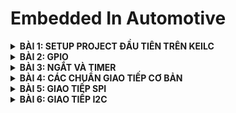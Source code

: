 # Embedded In Automotive

<details>
	<summary><strong>BÀI 1: SETUP PROJECT ĐẦU TIÊN TRÊN KEILC</strong></summary>

## BÀI 1: SETUP PROJECT ĐẦU TIÊN TRÊN KEILC
### 1. KeilC:
- Phần mềm được phát triển bởi công ti ARM.
- Tạo môi trường tạo ra để lập trình các ngôn ngữ C và Assembly. Có thể biên dịch các chương  
- Giúp biên dịch chương trình C/Assembly thành mã máy (.hex file) để máy tính có thể hiểu được và nạp vào các vi điều khiển.

### 2. Tạo project đầu tiên với KeilC
- Cần các thiết bị: STM32, ST-Link Driver
- Cài đặt thư viện chuẩn cho STM32, Tải Datasheet, Reference Manual.
- Các bước tạo project mới trên KeilC, thêm file và thư viện cần thiết. Các thao tác cơ bản trên KeilC (Build, Nạp, Debug Code,...).

### 3. Ví dụ Blink LED PC13
- Các bước thực hiện:
  + Cấp xung clock cho ngoại vi.
  + Cấu hình chân của ngoại vi.
  + Sử dụng ngoại vi.
- Tổng hợp địa chỉ các thanh ghi: ![image](https://github.com/user-attachments/assets/38423912-9bcc-4e0a-ab46-d0b449fa028f)
- B1: cấu hình thanh ghi RCC_APB2ENR để cấp clock cho ngoại vi:
  ![image](https://github.com/user-attachments/assets/ad4001c4-77c5-471e-9919-f072c1a13ad6)

  ```c
  #define RCC_APB2ENR	*((unsigned int *)0x40021018)
  RCC_APB2ENR |= (1 << 4); // Kich hoat xung clock cap cho GPIOC
  ```
- B2: Cấu hình chế độ chân PC13: Ta dặt chế độ là output push-pull có điện trở kéo lên
  ![image](https://github.com/user-attachments/assets/0517277f-a495-44c5-bcdd-ebea2092fc17)

  ```c
  #define GPIOC_CRH	*((unsigned int *)0x40011004)
  // MODE13[1:0] = 11: Output mode, max speed 50 MHz	
  GPIOC_CRH |= (1 << 20) | (1 << 21);

  // CNF13[1:0] = 00: General purpose output push-pull
  GPIOC_CRH &= ~((1 << 22) | (1 << 23));
  ```
- B3: Sử dụng ngoại vi: Ta lần lượt ghi điện áp ở chân PC13 là 1, 0 xen kẽ nhau sau khi delay 1 khoảng thời gian để blink led PC13. Ta sẽ thao tác ghi mức điện áp trên thanh ghi ODR.
  ```c
  #define GPIOC_ODR *((unsigned int*)0x4001100C)
  while(1){
	GPIOC_ODR |= 1 << 13; // LED tắt
	delay(10000000);
	GPIOC_ODR &= ~(1 << 13); // LED sáng
	delay(10000000);
  }
  ```
  Ta sử dụng vòng lặp để tạo hàm delay
  ```c
  void delay(unsigned int timedelay){ 
	for(unsigned int i = 0; i < timedelay; i++){}
  }
  ```
- Ngoài ra, ta còn có thể xây dựng 1 cấu trúc thanh ghi của các ngoại vi để làm việc với ác ngoại vi được thuận tiện hơn:
  ```c
  typedef struct
  {
    unsigned int CRL;
    unsigned int CRH;
    unsigned int IDR;
    unsigned int ODR;
    unsigned int BSRR;
    unsigned int BRR;
    unsigned int LCKR;
  } GPIO_TypeDef;

  typedef struct
  {
    unsigned int CR;
    unsigned int CFGR;
    unsigned int CIR;
    unsigned int APB2RSTR;
    unsigned int APB1RSTR;
    unsigned int AHBENR;
    unsigned int APB2ENR;
    unsigned int APB1ENR;
    unsigned int BDCR;
    unsigned int CSR;
  } RCC_TypeDef;
  ```
### 4. Tổng kết và mở rộng:
- Code trên thanh ghi giúp ltv hiểu rõ cách hoạt động chi tiết của từng ngoại vi, tăng hiệu xuất chương trình.
- Nhưng lập trình thanh ghi có thể trở nên khá phức tạp đối với các hệ thống lớn.
- Nên sử dụng thư viện chuẩn của STM32 với các API có sẵn và dễ tiếp cận.

</details>


<details>
	<summary><strong>BÀI 2: GPIO</strong></summary>
  
## BÀI 2: GPIO
### 1. Thư viện STM32F10x Standard Peripherals Firmware Library
Là 1 thư viện hoàn chỉnh được phát triển cho dòng STM32. Bao gồm đầy đủ driver cho tất cả các ngoại vi tiêu chuẩn.

Thư viện này bao gồm các hàm, cấu trúc dữ liệu và macro của các tính năng thiết bị ngoại vi STM32. 

### 2. Cấu hình và sử dụng ngoại vi (GPIO)
- Gồm 3 bước cơ bản: cấp clock cho ngoại vi --> cấu hình ngoại vi --> sử dụng ngoại vi
- Ta sử dụng thư viện SPL là 1 thư viện chuẩn của STM32 cung cấp các hàm và các định nghĩa giúp việc cấu hình và sử dụng ngoại vi dễ dàng và rõ ràng.
#### 2.1 Cấp clock cho ngoại vi:
Ta dựa vào sơ đồ khối dưới đây để xác định đường bus phù hợp để cấp clock cho ngoại vi tương ứng: ![image](https://github.com/user-attachments/assets/a95e5397-0f2f-4043-b6ab-59422440586c)
Module RCC (Reset and Clock Control) cung cấp các hàm để cấu hình xung clock.
```c
RCC_APB1PeriphClockCmd(uint32_t RCC_APB1Periph, FunctionalState NewState)

RCC_APB2PeriphClockCmd(uint32_t RCC_APB2Periph, FunctionalState NewState)
	
RCC_AHBPeriphClockCmd(uint32_t RCC_AHBPeriph, FunctionalState NewState)
```
- Các hàm này nhận 2 tham số: 
  + `RCC_APB1Periph`, `RCC_APB2Periph`, `RCC_AHBPeriph` là các ngoại vi muốn cấp clock. (Ví dụ
: RCC_APB2Periph_GPIOA, RCC_APB1Periph_CAN1,..)
  + `NewState` là giá trị quy định cấp (ENABLE) hay ngưng (DISABLE) xung clock cho ngoại vi đó.
#### 2.2 Cấu hình GPIO:
- Ta cấu hình các tham số cho GPIO được tổ chức trong struct GPIO_InitTypeDef:
  + `GPIO_Pin`: chọn chân muốn cấu hình,
  + `GPIO_Mode`: chọn chế độ của chân,
  + `GPIO_Speed`: chọn tốc độ chân.
- Có 8 chế độ của chân:

|Chế độ GPIO|Tên gọi|Mô tả|
|:----------|:------|:----|
|`GPIO_Mode_AIN`|**Analog Input**|Chân GPIO được cấu hình làm đầu vào analog. Thường được sử dụng cho các chức năng như ADC (Analog to Digital Converter).|
|`GPIO_Mode_IN_FLOATING`|**Floating Input**|Chân GPIO được cấu hình làm đầu vào và ở trạng thái nổi (không pull-up hay pull-down), nghĩa là chân không được kết nối cố định với mức cao (VDD) hoặc mức thấp (GND) thông qua điện trở.|
|`GPIO_Mode_IPD`|**Input Pull-Down**|Chân GPIO được cấu hình làm đầu vào với một điện trở pull-down nội bộ kích hoạt. Khi không có tín hiệu nào được áp dụng lên chân này, nó sẽ được kéo về mức thấp (GND).|
|`GPIO_Mode_IPU`|**Input Pull-Up**|Chân GPIO được cấu hình làm đầu vào với một điện trở pull-up nội bộ kích hoạt. Khi không có tín hiệu nào được áp dụng lên chân này, nó sẽ được kéo về mức cao (VDD).|
|`GPIO_Mode_Out_OD`|**Output Open-Drain**|Chân GPIO được cấu hình làm đầu ra với chế độ open-drain. Trong chế độ này, chân có thể được kéo xuống mức thấp, nhưng để đạt được mức cao, cần một điện trở pull-up ngoài hoặc từ một nguồn khác.|
|`GPIO_Mode_Out_PP`|**Output Push-Pull**|Chân GPIO được cấu hình làm đầu ra với chế độ push-pull. Trong chế độ này, chân có thể đạt được cả mức cao và mức thấp mà không cần bất kỳ phần cứng bổ sung nào.|
|`GPIO_Mode_AF_OD`|**Alternate Function Open-Drain**|Chân GPIO được cấu hình để hoạt động trong một chức năng thay thế (như USART, I2C,...) và sử dụng chế độ open-drain.|
|`GPIO_Mode_AF_PP`|**Alternate Function Push-Pull**|Chân GPIO được cấu hình để hoạt động trong một chức năng thay thế và sử dụng chế độ push-pull.|
  
- Có 3 mức tốc độ cho chân: GPIO_Speed_10MHz, GPIO_Speed_2MHz, GPIO_Speed_50MHz (Tốc độ nhanh nhất).
- Dùng hàm **GPIO_Init (GPIO_TypeDef, GPIO_InitStruct)** để khởi tạo GPIO:
  + `GPIO_TypeDef`: GPIO cần cấu hình
  + `GPIO_InitStruct`: Con trỏ trỏ tới biến TypeDef (Struct) vừa được khởi tạo

#### 2.3 Sử dụng ngoại vi:
Ta có 1 số hàm thông dụng để sử dụng ngoại vi

```c
uint8_t GPIO_ReadInputDataBit(GPIO_TypeDef* GPIOx, uint16_t GPIO_Pin);
\\Đọc giá trị 1 chân trong GPIO được cấu hình là INPUT
uint16_t GPIO_ReadInputData(GPIO_TypeDef* GPIOx);
\\Đọc giá trị nguyên GPIO được cấu hình là INPUT
uint8_t GPIO_ReadOutputDataBit(GPIO_TypeDef* GPIOx, uint16_t GPIO_Pin);
\\Đọc giá trị 1 chân trong GPIO được cấu hình là OUTPUT
uint16_t GPIO_ReadOutputData(GPIO_TypeDef* GPIOx);
\\Đọc giá trị nguyên GPIO được cấu hình là OUTPUT
void GPIO_SetBits(GPIO_TypeDef* GPIOx, uint16_t GPIO_Pin);
\\Cho giá trị điện áp của 1 chân trong GPIO = 1
void GPIO_ResetBits(GPIO_TypeDef* GPIOx, uint16_t GPIO_Pin);
\\Cho giá trị điện áp của 1 chân trong GPIO = 0
void GPIO_WriteBit(GPIO_TypeDef* GPIOx, uint16_t GPIO_Pin, BitAction BitVal);
\\Ghi giá trị "BitVal" vào 1 chân trong GPIO
void GPIO_Write(GPIO_TypeDef* GPIOx, uint16_t PortVal);
\\Ghi giá trị "PortVal" vào nguyên GPIO

```

**Ví dụ 1**: Blink LED PC13
```c
while(1){
	GPIO_SetBits(GPIOC, GPIO_Pin_13); // Ghi 1 ra PC13
	delay(10000000);
	GPIO_ResetBits(GPIOC, GPIO_Pin_13);// Ghi 0 ra PC13
	delay(10000000);
}
```
**Ví dụ 2**: Đọc trạng thái nút nhấn:
```c
// Cấu hình
void GPIO_Init(){
	GPIO_InitTypeDef GPIO_InitStruct;
	GPIO_InitStruct.GPIO_Pin = GPIO_Pin_0;
	GPIO_InitStruct.GPIO_Mode = GPIO_Mode_IPU;
	GPIO_InitStruct.GPIO_Speed = GPIO_Speed_50MHz;
		
	GPIO_Init(GPIOA, &GPIO_InitStruct);
}

// Điều khiển
void Control(){
	if(GPIO_ReadInputDataBit(GPIOA, GPIO_Pin_0) == 0){
		while(GPIO_ReadInputDataBit(GPIOA, GPIO_Pin_0) == 0);
		if(GPIO_ReadOutputDataBit(GPIOC, GPIO_Pin_13)){
			GPIO_ResetBits(GPIOC, GPIO_Pin_13);
		} else {
			GPIO_SetBits(GPIOC, GPIO_Pin_13);
		}
	}

}

```

 </details>


<details>
	<summary><strong>BÀI 3: NGẮT VÀ TIMER</strong></summary>
  
## BÀI 3: NGẮT VÀ TIMER
### 1. Ngắt
- Ngắt là 1 sự kiện khẩn cấp xảy ra trong hay ngoài vi điều khiển. Nó yêu cầu MCU phải dừng chương trình chính và thực thi chương trình ngắt (trình phục vụ ngắt).
- Trình phục vụ ngắt (Interrupt Service Routine - ISR) là một đoạn chương trình được thực hiện khi ngắt xảy ra. Địa chỉ trong bộ nhớ của ISR là "Vector ngắt".
- Có 4 loại ngắt thông dụng:
  + Ngắt ngoài: Xảy ra khi có sự thay đổi điện áp ở các chân GPIO cấu hình làm ngõ vào ngắt. Gồm 4 dạng: HIGH, LOW, RISING, FALLING tương ứng với các mức và sự thay đổi lên xuống của điện áp.
  + Ngắt timer: Xảy ra khi thanh ghi trong bộ đếm Timer bị tràn, khi đó giá trị thanh ghi sẽ bị reset để tạo ngắt tiếp theo.
  + Ngắt truyền thông: Xảy ra khi có sự kiện truyền thông (truyền và nhận dữ liệu) từ 2 hay nhiều thiết bị. Thường sử dụng cho các giao thức như SPI,UART, I2C để truyền nhận dữ liệu chính xác.
- Thanh ghi PC: là thanh ghi trỏ tới địa chỉ lệnh tiếp theo được thực thi.
- Độ ưu tiên ngắt: các ngắt có độ ưu tiên khác nhau. Trên STM32, số thứ tự ngắt càng thấp thì ngắt càng được ưu tiên Độ ưu tiên ngắt có thể lập trình được.

### 2. Timer
- Là 1 mạch logic được thiết kế trong STM32 dùng để đếm chu kì xung clock.
- STM32F103 có 7 timer.
- Cấu hình cho Timer: Ta cấu hình các thành phần trong struct TIM_TimeBaseInitTypeDef
  + TIM_Prescaler: Cấu hình bộ chia tầng số, quy định sau bao nhiêu xung clk thì đếm lên 1 lần.
  + TIM_CounterMode: Chỉ định chế độ đếm là đếm lên hay đếm xuống (TIM_CounterMode_Up: đếm lên, TIM_CounterMode_Down: đếm xuống).
  + TIM_Period: Chỉ định 1 chu kì của bộ đếm (đếm đến bao nhiêu xung thì reset).
  + TIM_ClockDivision: Cấu hình bộ chia xung (thường dùng TIM_CKD_DIV1: chia cho 1), (fTimer = fSystem/TIM_ClockDivision; trong đó fSystem: tần số hệ thống - 72MHz, fTimer: Tần số của Timer).
   
Ví dụ:

```c
// Đầu tiên, ta cần cấp clk cho Timer hoạt động
// Ta dùng TIM2
void RCC_Config(){
	RCC_APB1PeriphClockCmd(RCC_APB1Periph_TIM2, ENABLE);
}

// Cấu hình cho TIMER
void TIM_Config(){
	TIM_TimeBaseInitTypeDef TIM_InitStruct;
	TIM_InitStruct.TIM_ClockDivision = TIM_CKD_DIV1;     // fTimer = 72MHz
	TIM_InitStruct.TIM_Prescaler = 7200 - 1;	      // 7200 xung clk thì đếm lên 1 lần --> sau 7200/fTimer = 7200/72000000 = 0.1 (ms)
	TIM_InitStruct.TIM_Period = 0xFFFF;                  // Chu kì reset: 0xFFFF - 65535
	TIM_InitStruct.TIM_CounterMode = TIM_CounterMode_Up; // Chế độ đếm lên
	
	TIM_TimeBaseInit(TIM2, &TIM_InitStruct);             // Hàm lưu cấu hình của Timer
	TIM_Cmd(TIM2, ENABLE);                               // Bật timer 2
}
```

Ngoài ra còn 2 hàm:
```c
void TIM_SetCounter(TIM_TypeDef* TIMx, uint16_t Counter);
// Đặt giá trị ban đầu cho timer

uint16_t TIM_GetCounter(TIM_TypeDef* TIMx);
// Lấy giá trị đếm hiện tại của timer
```

Ví dụ: Ta thiết kế hàm delay_ms, tham số truyền vào là thời gian delay (đơn vị ms)

```c
void delay_ms(uint32_t time){
	TIM_SetCounter(TIM2, 0);
	while(TIM_GetCounter(TIM2) < time * 10){}
}

``` 

 </details>


 <details>
	<summary><strong>BÀI 4: CÁC CHUẨN GIAO TIẾP CƠ BẢN</strong></summary>

## Bài 4: Các chuẩn giao tiếp cơ bản
### 1. Sơ lược về vấn đề truyển nhận dữ liệu:
- Truyền nhận dữ liệu trong vi điều khiển (MCU) là quá trình trao đổi tín hiệu điện áp giữa các chân (pin) của MCU.
- Do đó khi MCU A muốn truyền dữ liệu cho 1 MCU B, dữ liệu sẽ được đổi thành các tín hiệu điện áp tương ứng trên các chân mà 2 MCU giao tiếp.
![image](https://github.com/user-attachments/assets/d3fd3596-88b3-4c8b-b55a-f2934eb0b8ba)

### 2. SPI
- SPI (Serial Peripheral Interface) hay còn gọi là giao diện ngoại vi nối tiếp, được phát triển bởi hãng Motorola.
- Hoạt động ở chế độ song công toàn phần, có thể truyền và nhận ở cùng 1 thời điểm.
- Là giao tiếp đồng bộ nối tiếp, quá trình truyền nhận đều được đồng bộ với xung clock sinh bởi Master.
- Một Master có thể giao tiếp được nhiều Slave.
- Sử dụng 4 dây để giao tiếp:
  + **SCK** (Serial clock): xung clock tạo bởi Master cung cấp cho slave.
  + **MISO** (Master in - Slave out): Tín hiệu tạo bởi thiết bị Slave và nhận bởi thiết bị Master.
  + **MOSI** (Master out - Slave in): Tín hiệu tạo bởi thiết bị Master và nhận bởi thiết bị Slave.
  + **SS** (Slave Select) / **CS** (Chip Select): Chọn thiết bị slave cụ thể để giao tiếp. Để chọn slave giao tiếp với Master cần chủ động kéo đường SS tương ứng xuống mức thấp (0/low)
![image](https://github.com/user-attachments/assets/7a0c5de3-4c3d-44be-8560-d2882bdbeaf7)

- Quá trình truyền dữ liệu:
  + Master kéo chân CS của slave muốn truyền xuongs 0 để báo hiệu bắt đầu truyền nhận.
  + Master sẽ cung cấp xung clock. Với mối xung clock, 1 bit sẽ được truyền bởi Master và 1 bit sẽ được truyền bởi slave.
  + Các thanh ghi cập nhật lại giá trị và dịch trái 1 bit.
  + Lặp lại quá trình trên cho đến khi truyền đủ 8 bit trong thanh ghi.
![image](https://github.com/user-attachments/assets/f12b6222-9b6d-49fa-bb04-81ebbf8b719d)

- Có tất cả 4 chế độ hoạt động phụ thuộc vào 2 tham số CPOL (Clock Polarity) và CPHA (Clock Phase).
  + CPOL: bằng 0 --> Xung clock ban đầu ở mức 0, bằng 1 --> Xung clock ban đầu ở mức 1.
  + CPHA: bằng 0 --> Đọc dữ liệu ở cạnh thứ nhất, truyền dữ liệu ở cạnh thứ 2; bằng 1 --> Đọc dữ liệu ở cạnh thứ hai, truyền dữ liệu ở cạnh thứ nhất.

| SPI Mode | CPOL | CPHA | Hoạt động|
| :---: | :---: | :---: | :---: |
| 1 | 0 | 0 | xung nhịp ở mức thấp và dữ liệu được lấy mẫu khi cạnh lên (mặc định) |
| 2 | 0 | 1 | xung nhịp ở mức thấp và dữ liệu được lấy mẫu khi cạnh xuống |
| 3 | 1 | 0 | xung nhịp ở mức cao và dữ liệu được lấy mẫu khi cạnh lên |
| 4 | 1 | 1 | xung nhịp ở mức cao và dữ liệu được lấy mẫu khi cạnh xuống |

![image](https://github.com/user-attachments/assets/e677dc34-4e27-41f9-ad10-27c2ec02f73c)

- Ưu điểm và nhược điểm:
  + **Ưu điểm**: cho phép truyền dữ liệu với tốc độ rất nhanh, thường đạt được tốc độ Mbps hoặc thậm chí hàng chục Mbps; quá trình truyền ít bị lỗi do đồng bộ xung clock giữa Master và Slave; Có thể giao tiếp với nhiều Slave cùng lúc và giao tiếp song công (truyền nhận đồng thời).
  + **Nhược điểm**: Cần nhiều kết nối dây (4 dây), tốn tài nguyên phần cứng khi muốn giao tiếp với nhiều slave; Khoảng cách truyền ngắn.

### 3. UART
- UART (Universal Asynchronous Receiver-Transmitter) là một giao thức truyền thông phần cứng dùng giao tiếp nối tiếp không đồng bộ và có thể cấu hình được tốc độ.
- Là chuẩn giao tiếp nối tiếp, chỉ có 2 thiết bị giao tiếp với nhau.
- Sử dụng 2 dây giao tiếp là **Tx** (Truyền) và **Rx** (Nhận).
![image](https://github.com/user-attachments/assets/573b9eb6-2253-48f5-b9d5-9303a77aa063)

- Tốc độ truyền: được đặt ở 1 số chuẩn, gọi là Baudrate = Số bit truyền / 1s, đồng bộ giữa Slave và Master (Ví dụ: 9600, 19200,38400,... Các tốc độ khác nhau tùy thuộc vào ứng dụng hệ thống sử dụng).
- Có 3 chế độ truyền:
  + Simplex: Chỉ tiến hành giao tiếp một chiều.
  + Half duplex: Dữ liệu sẽ đi theo một hướng tại 1 thời điểm.
  + Full duplex: Thực hiện giao tiếp đồng thời đến và đi từ mỗi master và slave.
- Quá trình truyền nhận dữ liệu: Dữ liệu được truyền sẽ đóng thành các gói (packet), bao gồm
  + Start: 1 bit bắt đâu.
  + Bit dữ liệu: 5 - 9 bit.
  + Parity Bit (Bit chẵn lẽ): để kiểm tra lỗi bit khi truyền, gồm 2 quy luật
    * Quy luật chẵn: Thêm một bit '0' hoặc '1' để số bit '1' là số chẵn.
    * Quy luật lẻ: Thêm một bit '0' hoặc '1' để số bit '1' là số lẻ.

![image](https://github.com/user-attachments/assets/a682257e-88f0-4604-889a-8524a3210be5)

- **Ưu điểm và nhược điểm**:
  + **Ưu điểm**:
    * Đơn giản phổ biến.
    * Tốc độ có thể điều chỉnh linh hoạt.
    * Tiết kiệm phần cứng (chỉ dùng 2 dây để giao tiếp).
  + **Nhược điểm**:
    * Tốc độ truyền thấp hơn so với SPI.
    * Chỉ hỗ trợ giao tiếp đơn Master, đơn Slave.
    * Chỉ kiểm tra được số lẻ bit lỗi.

### 4. I2C
- Là chuẩn giao tiếp đồng bộ, nối tiếp (dữ liệu truyền từng bit theo 1 đường SDA duy nhất).
- Hoạt động ở chế độ bán song công (half duplex) vì tại 1 thời điểm chỉ có thể nhận hoặc truyền dữ liệu.
- Một Master có thể giao tiếp với nhiều Slave hoặc nhiều Master giao tiếp với 1 Slave.
- Sử dụng 2 dây để giao tiếp:
  + **SCL** (Serial Clock): Tín hiệu xung nhịp đồng bộ giữa Master và Slave được Master tạo ra.
  + **SDA** (Serial Data): Đường truyền và nhận dữ liệu giữa Master và Slave.

- Các bước truyền/nhận dữ liệu: dữ liệu trong I2C được truyền trong các tin nhắn được chia thành các khung dữ liệu như hình dưới đây:
![image](https://github.com/user-attachments/assets/aa2aa8e9-901d-48b8-8ac9-90ca890b5152)

  + **B1**: Master gửi điều kiện khởi động (Start) là chân SDA xuống mức 0 trước chân SCL.
  + **B2**: Master gửi 7 hoặc 10 bit địa chỉ để tìm Slave mà nó muốn giao tiếp.
  + **B3**: Bit R/W được gửi đi nếu bằng '0' khi Master muốn gửi dữ liệu đến Slave, '1' nếu muốn đọc dữ liệu từ Slave.
  + **B4**: Nếu địa chỉ được gửi đi trùng với địa chỉ của 1 Slave nào đó thì Slave đó sẽ gửi ACK (bit '0'), nếu không có Slave nào nhận thì sẽ giữ nguyên NACK (bit '1').
  + **B5**: Sau khi chọn được Slave để giao tiếp, Master sẽ đọc/gửi dữ liệu lần lượt một khung 8 bit từ/đến Slave, sau mỗi khung sẽ có một bit ACK được Slave phản hồi về cho Master (nếu ghi dữ liệu), hoặc Master gửi cho Slave (khi đọc dữ liệu) để xác nhận đã gửi/nhận thành công hay không.
  + **B6**: Gửi điều khiện Stop để kết thúc truyền nhận dữ liệu: chân SDA lên mức 1 trước chân SCL (Lưu ý: khi nhận được tín hiệu NACK thì bất cứ lúc nào cũng có thể nhảy đến bước 6 để kết thúc truyền nhận dữ liệu).
![image](https://github.com/user-attachments/assets/8bc49ba9-daf8-41f3-b4bb-5d08d5ffdbab)

- **Lưu ý khi dùng nhiều Master giao tiếp với 1 Slave**: có thể xảy ra sự cố khi 2 hay nhiều Master cùng gửi/nhận dữ liệu cùng lúc qua đường SDA. Lúc đó cần phát hiện xem đường SDA cao hay thấp trước khi truyền tin nhắn. Nếu SDA cao thì có thể truyền tin nhắn an toàn, ngược lại thì có 1 Master khác đang có quyền điều khiển bus nên các Master còn lại phải chờ.

- **Ưu điểm và nhược điểm**:
  + **Ưu điểm**:
    * Tiết kiệm phần cứng (2 dây).
    * Hỗ trợ giao tiếp với nhiều Slave hoặc nhiều Master.
  + **Nhược điểm**:
    * Tốc độ truyền thấp.
    * Quản lý địa chỉ phức tạp.
    * Khoảng cách truyền ngắn.

  </details>

 <details>
	<summary><strong>BÀI 5: GIAO TIẾP SPI</strong></summary>

## Bài 5: Giao tiếp SPI
### 1. SPI Software:
- Là 1 cách thức mô phỏng hoạt động của giao thức truyền thông SPI sử dụng GPIO của vi điều khiển.
- Các bước cấu hình mô phỏng:
  + B1: Xác định các chân GPIO.
  + B2: Cấu hình GPIO.
  + B3: Khởi tạo các chân cho SPI

#### a. Xác định các chân GPIO:
Giao tiếp SPI có 4 chân cơ bản:
- SCK: Xung clock đồng bộ được tạo bởi Master để đồng bộ tín hiệu truyền nhận dữ liệu giữa Master và Slave.
- MOSI (Master out Slave in): Tín hiệu để Master truyền dữ liệu cho Slave.
- MISO (Master in Slave out): nhận dữ liệu từ Slave truyền cho Master.
- CS (Chip select): Chọn thiết bị Slave cụ thể để giao tiếp. Để chọn Slave để giao tiếp, Master chủ động kéo đường dây tín hiệu xuống mức 0.
- Ta định nghĩa các chân trên ứng với các GPIO sau: 
```c
#define SPI_SCK_Pin GPIO_Pin_0
#define SPI_MISO_Pin GPIO_Pin_1
#define SPI_MOSI_Pin GPIO_Pin_2
#define SPI_CS_Pin GPIO_Pin_3
#define SPI_GPIO GPIOA
#define SPI_RCC RCC_APB2Periph_GPIOA
```

#### b. Cấu hình GPIO:
Cấp xung cho các GPIO và TIM2 để tạo hàm delay:
```c
void RCC_Config(){
	RCC_APB2PeriphClockCmd(SPI_RCC, ENABLE);
	RCC_APB1PeriphClockCmd(RCC_APB1Periph_TIM2, ENABLE);
}
```

Đối với Master:
```c
void GPIO_Config(){
	GPIO_InitTypeDef GPIO_InitStructure;
	GPIO_InitStructure.GPIO_Pin = SPI_SCK_Pin | SPI_MOSI_Pin | SPI_CS_Pin;
	GPIO_InitStructure.GPIO_Mode = GPIO_Mode_Out_PP;
	GPIO_InitStructure.GPIO_Speed = GPIO_Speed_50MHz;
	GPIO_Init(SPI_GPIO, &GPIO_InitStructure);
	
	GPIO_InitStructure.GPIO_Pin = SPI_MISO_Pin;
	GPIO_InitStructure.GPIO_Mode = GPIO_Mode_IN_FLOATING;
	GPIO_InitStructure.GPIO_Speed = GPIO_Speed_50MHz;
	GPIO_Init(SPI_GPIO, &GPIO_InitStructure);
}

```
Đối với Slave
```c

void GPIO_Config(){
	GPIO_InitTypeDef GPIO_InitStructure;
	GPIO_InitStructure.GPIO_Pin = SPI_SCK_Pin | SPI_MOSI_Pin | SPI_CS_Pin;
	GPIO_InitStructure.GPIO_Mode = GPIO_Mode_IN_FLOATING;
	GPIO_InitStructure.GPIO_Speed = GPIO_Speed_50MHz;
	GPIO_Init(SPI_GPIO, &GPIO_InitStructure);
	
	GPIO_InitStructure.GPIO_Pin = SPI_MISO_Pin;
	GPIO_InitStructure.GPIO_Mode = GPIO_Mode_Out_PP;
	GPIO_InitStructure.GPIO_Speed = GPIO_Speed_50MHz;
	GPIO_Init(SPI_GPIO, &GPIO_InitStructure);
}
```

Tạo xung clock:
```c
void Clock(){
	GPIO_WriteBit(SPI_GPIO, SPI_SCK_Pin, Bit_SET);
	delay_ms(4);
	GPIO_WriteBit(SPI_GPIO, SPI_SCK_Pin, Bit_RESET);
	delay_ms(4);
}
```
#### c. Khởi tạo các chân cho SPI:
```c
void SPI_Init(){
	GPIO_WriteBit(SPI_GPIO, SPI_SCK_Pin, Bit_RESET);
	GPIO_WriteBit(SPI_GPIO, SPI_CS_Pin, Bit_SET);
	GPIO_WriteBit(SPI_GPIO, SPI_MISO_Pin, Bit_RESET);
	GPIO_WriteBit(SPI_GPIO, SPI_MOSI_Pin, Bit_RESET);
}
```

#### d. Hàm truyền và nhận dữ liệu:
- Hàm truyền: truyền lần lượt 8 bit trong byte dữ liệu, quá trình truyền như sau:
  + Kéo CS xuống 0:
    * Truyền 1 bit.
    * Dịch 1 bit.
    * Gửi clock().
  + Kéo CS lên 1.
```c
void SPI_Master_Transmit(uint8_t u8Data){	//0b10010000
	uint8_t u8Mask = 0x80;	// 0b10000000
	uint8_t tempData;
	GPIO_WriteBit(SPI_GPIO, SPI_CS_Pin, Bit_RESET);
	delay_ms(1);
	for(int i = 0; i < 8; i++){
		tempData = u8Data & u8Mask;
		if(tempData){
			GPIO_WriteBit(SPI_GPIO, SPI_MOSI_Pin, Bit_SET);
			delay_ms(1);
		} else{
			GPIO_WriteBit(SPI_GPIO, SPI_MOSI_Pin, Bit_RESET);
			delay_ms(1);
		}
		u8Data = u8Data << 1;
		Clock();
	}
	GPIO_WriteBit(SPI_GPIO, SPI_CS_Pin, Bit_SET);
	delay_ms(1);
}
```



- Hàm nhận: Nhận 8 bit dữ liệu theo các bước sau:
  + Kiểm tra CS == 0 để nhận biết bắt đầu quá trình giao tiếp.
    * Kiểm tra clock == 1 để bắt đầu nhận dữ liệu.
    * Đọc Data trên chân MOSI, đồng thời lưu lại vào 1 biến.
    * Dịch sang trái 1 bit.
    * Chờ cho clock == 1 lần nữa, lặp lại các bước trên.
  + Kiểm tra CS == 1 để kết thúc quá trình giao tiếp.

```c
uint8_t SPI_Slave_Receive(void){
	uint8_t dataReceive = 0x00;	//0b0000 0000
	uint8_t temp = 0x00;
	while(GPIO_ReadInputDataBit(SPI_GPIO, SPI_CS_Pin));
	while(!GPIO_ReadInputDataBit(SPI_GPIO, SPI_SCK_Pin));
	for(int i = 0; i < 8; i++){ 
		if(GPIO_ReadInputDataBit(SPI_GPIO, SPI_SCK_Pin)){
			while (GPIO_ReadInputDataBit(SPI_GPIO, SPI_SCK_Pin)){
				temp = GPIO_ReadInputDataBit(SPI_GPIO, SPI_MOSI_Pin);
			}
			dataReceive <<= 1;
			dataReceive |= temp;
    		}
		while(!GPIO_ReadInputDataBit(SPI_GPIO, SPI_SCK_Pin));
	}
	while(!GPIO_ReadInputDataBit(SPI_GPIO, SPI_CS_Pin));
	return dataReceive;
}
```
### 2. SPI Hardware:
Trên mỗi vi điều khiển đều tích hợp modun giao tiếp SPI, được điều khiển bởi các thanh ghi, phần cứng GPIO khác nhau gọi là SPI cứng. STM32F1 có 2 khối SPI được tích hợp là SPI1 ở APB2 và SPI2 ở PAB1. Các khối này đều được xây dựng các kết nối, driver và các hàm riêng trong bộ thư viện chuẩn.
#### 1. Cấu hình GPIO cho SPI
STM32F1 đã cấu hình sẵn các chân phục vụ cho giao tiếp SPI, ta chỉ cần định nghĩa đúng với chức năng của chúng. Ở đây ta sử dụng SPI1, định nghĩa như sau:
```c
#define SPI1_NSS 	GPIO_Pin_4
#define SPI1_SCK	GPIO_Pin_5
#define SPI1_MISO 	GPIO_Pin_6
#define SPI1_MOSI 	GPIO_Pin_7
#define SPI1_GPIO 	GPIOA
```

Cấu hình GPIO:
```c
void GPIO_Cofig(){
	GPIO_InitTypeDef GPIO_InitStructure;
	
	GPIO_InitStructure.GPIO_Pin = SPI1_NSS| SPI1_SCK| SPI1_MISO| SPI1_MOSI; // Tất cả các chân cần cấu hình
	GPIO_InitStructure.GPIO_Speed = GPIO_Speed_50MHz;
	GPIO_InitStructure.GPIO_Mode = GPIO_Mode_AF_PP; // Ta thiết lập chế độ Alternate Function Push-Pull (cấu hình các chân hoạt động trong 1 chức năng thay thế vầ sử dụng chế độ push-pull).
	GPIO_Init(SPI1_GPIO, &GPIO_InitStructure);
}
```

#### 2. Cấu hình SPI
Tương tự các ngoại vi khác, các tham số SPI được cấu hình trong struct SPI_InitTypedef:
- `SPI_Mode`: Quy định chế độ hoạt động của thiết bị SPI. 
- `SPI_Direction`: Quy định kiểu truyền của thiết bị.
- `SPI_BaudRatePrescaler`: Hệ số chia clock cấp cho Module SPI.
- `SPI_CPOL`: Cấu hình cực tính của SCK . Có 2 chế độ:
  + `SPI_CPOL_Low`: Cực tính mức 0 khi SCK không truyền xung.
  + `SPI_CPOL_High`: Cực tính mức 1 khi SCK không truyền xung.
- `SPI_CPHA`: Cấu hình chế độ hoạt động của SCK. Có 2 chế độ:
  + `SPI_CPHA_1Edge`: Tín hiệu truyền đi ở cạnh xung đầu tiên.
  + `SPI_CPHA_2Edge`: Tín hiệu truyền đi ở cạnh xung thứ hai.
- `SPI_DataSize`: Cấu hình số bit truyền. 8 hoặc 16 bit.
- `SPI_FirstBit`: Cấu hình chiều truyền của các bit là MSB hay LSB.
- `SPI_CRCPolynomial`: Cấu hình số bit CheckSum cho SPI.
- `SPI_NSS`: Cấu hình chân SS là điều khiển bằng thiết bị hay phần mềm.

Hàm cấu hình tham số SPI:

- Cấu hình Master:
```c
void SPI_Config(){
	SPI_InitTypeDef SPI_InitStructure;
	SPI_InitStructure.SPI_Mode = SPI_Mode_Master; // Cấu hình cho Master
	SPI_InitStructure.SPI_Direction = SPI_Direction_2Lines_FullDuplex; // Chế độ xong công
	SPI_InitStructure.SPI_BaudRatePrescaler = SPI_BaudRatePrescaler_16; // chia tầng số 72Mhz/16
	SPI_InitStructure.SPI_CPOL = SPI_CPOL_Low; // Cực tính mức 0 khi SCK không truyền xung
	SPI_InitStructure.SPI_CPHA = SPI_CPHA_1Edge; // Tín hiệu truyền ở cạnh xung đầu tiên
	SPI_InitStructure.SPI_DataSize = SPI_DataSize_8b; // Kích thước Data = 8 bit
	SPI_InitStructure.SPI_FirstBit = SPI_FirstBit_LSB; // Truyền Data từ trái qua phải
	SPI_InitStructure.SPI_CRCPolynomial = 7; // 7 bit checksum
	SPI_InitStructure.SPI_NSS = SPI_NSS_Soft; // Điều khiển chân CS bằng phần mềm.
	
	SPI_Init(SPI1, &SPI_InitStructure);
	SPI_Cmd(SPI1, ENABLE);
}
```
- Cấu hình Slave:
```c
void SPI_Config(){
	SPI_InitTypeDef SPI_InitStructure;
	SPI_InitStructure.SPI_BaudRatePrescaler = SPI_BaudRatePrescaler_16; // chia tầng số 72Mhz/16
	SPI_InitStructure.SPI_CPHA = SPI_CPHA_2Edge; // Tín hiệu truyền ở cạnh xung thứ 2 để tránh xung đột vì Master truyền ở cạnh xung đầu tiên.
	SPI_InitStructure.SPI_CPOL = SPI_CPOL_Low; // Cực tính mức 0 khi SCK không truyền xung
	SPI_InitStructure.SPI_DataSize = SPI_DataSize_8b; // Nhận 8 bit
	SPI_InitStructure.SPI_Direction = SPI_Direction_2Lines_FullDuplex; // Song công
	SPI_InitStructure.SPI_FirstBit = SPI_FirstBit_MSB; // Truyền Data từ phải qua trái
	SPI_InitStructure.SPI_Mode = SPI_Mode_Slave; // Cấu hình Slave
	SPI_InitStructure.SPI_NSS = SPI_NSS_Soft; // Điều khiển chân CS bằng phần mềm.
	
	SPI_Init(SPI1, &SPI_InitStructure);
	SPI_Cmd(SPI1, ENABLE);
}
```

#### 3. Các hàm thông dụng và Hàm truyền nhận dữ liệu:
- Hàm SPI_I2S_SendData(SPI_TypeDef* SPIx, uint16_t Data), tùy vào cấu hình datasize là 8 hay 16 bit sẽ truyền đi 8 hoặc 16 bit dữ liệu. Hàm nhận 2 tham số là bộ SPI sử dụng và data cần truyền.
- Hàm SPI_I2S_ReceiveData(SPI_TypeDef* SPIx) trả về giá trị đọc được trên SPIx. Hàm trả về 8 hoặc 16 bit data.
- Hàm SPI_I2S_GetFlagStatus(SPI_TypeDef* SPIx, uint16_t SPI_I2S_FLAG) trả về giá trị 1 cờ trong thanh ghi của SPI. Các cờ thường được dùng:
  + SPI_I2S_FLAG_TXE: Cờ báo truyền, cờ này sẽ set lên 1 khi truyền xong data trong buffer.
  + SPI_I2S_FLAG_RXNE: Cờ báo nhận, cờ này set lên 1 khi nhận xong data.
  + SPI_I2S_FLAG_BSY: Cờ báo bận,set lên 1 khi SPI đang bận truyền nhận.

Các hàm truyền nhận có thể viết như sau:

**Lưu ý**: Vì cấu hình NSS soft nên khi truyền, ta phải chủ động kéo SS xuống Low bằng phần mềm:

- Hàm truyền:
```c
void SPI_Send1Byte(uint8_t data){
    GPIO_WriteBit(SPI1_GPIO, SPI1_NSS, Bit_RESET); // Kéo chân CS xuống 0, bắt đầu quá trình truyền
   
    SPI_I2S_SendData(SPI1, data); // Truyền data thông qua bộ SPI1
    while(SPI_I2S_GetFlagStatus(SPI1, SPI_I2S_FLAG_TXE)==0); // Chờ đến khi Data trong buffer truyền xong, cờ SPI_I2S_FLAG_TXE sẽ bằng 1
   
    GPIO_WriteBit(SPI1_GPIO, SPI1_NSS, Bit_SET); // Kéo chân CS lên 1, kết thúc quá trình truyền
}
```

- Hàm nhận:
```c
uint8_t SPI_Receive1Byte(void){
    uint8_t temp;
    while(SPI_I2S_GetFlagStatus(SPI1, SPI_I2S_FLAG_BSY)==1);  // Chờ đến khi bộ SPI1 rảnh, khi cờ SPI_I2S_FLAG_BSY bằng 0
    temp = (uint8_t)SPI_I2S_ReceiveData(SPI1); // Tiến hành đọc data nhận được từ bộ SPI1 và lưu vào biến temp
    while(SPI_I2S_GetFlagStatus(SPI1, SPI_I2S_FLAG_RXNE)==0); // Chờ đến khi nhận xong data, khi đó cờ SPI_I2S_FLAG_RXNE = 1.
    return temp; // trả về data nhận được.
}

```

  </details>

 <details>
	<summary><strong>BÀI 6: GIAO TIẾP I2C</strong></summary>

## Bài 6: Giao tiếp I2C
### 1. I2C Software
#### a. Cấu hình GPIO cho I2C
Giao tiếp I2C sử dụng 2 chân truyền dữ liệu giữa các thiết bị:
- SDA: đường tín hiệu dữ liệu để truyền và nhận dữ liệu cho Master và Slave
- SCL: Đường tín hiệu mang xung nhịp clock để đồng bộ giữa Master và Slave

Giao thức I2C giao tiếp bán song công với khả năng giao tiếp nhiều Master và nhiều Slave.
![image](https://github.com/user-attachments/assets/0597b56f-2f90-4e51-994b-a57df2d5f389)

Định nghĩa và cấu hình các GPIO:
```c
// Định nghĩa các chân giao tiếp
#define I2C_SCL 	GPIO_Pin_6
#define I2C_SDA		GPIO_Pin_7
#define I2C_GPIO 	GPIOB

// Hàm cấp xung hoạt động cho timer và GPIO
void RCC_Config(){
	RCC_APB2PeriphClockCmd(RCC_APB2Periph_GPIOB, ENABLE);
	RCC_APB1PeriphClockCmd(RCC_APB1Periph_TIM2, ENABLE);
}

// Hàm cấu hình GPIO
void GPIO_Config(){
	GPIO_InitTypeDef GPIO_InitStructure;
	
	RCC_APB2PeriphClockCmd(RCC_APB2Periph_GPIOB, ENABLE);
	GPIO_InitStructure.GPIO_Mode = GPIO_Mode_Out_OD;
	GPIO_InitStructure.GPIO_Pin = I2C_SDA| I2C_SCL;
	GPIO_InitStructure.GPIO_Speed = GPIO_Speed_50MHz;
	
	GPIO_Init(I2C_GPIO, &GPIO_InitStructure);

```
#### b. Cấu hình I2C
![image](https://github.com/user-attachments/assets/db322a52-3f6c-4cd1-b4b1-dcc8dbddb303)

- Hàm khởi tạo I2C: các chân SDA và SCL đều được thiết lập ở mức cao
```c
void I2C_Config(){
	WRITE_SDA_1;
	delay_us(1);
	WRITE_SCL_1;
	delay_us(1);
}

```

- Các Macro được thiết lập sẵn cho việc điều khiển mức điện áp và đọc tín hiệu trên các chân SDA và SCL:
```c
#define WRITE_SDA_0 	GPIO_ResetBits(I2C_GPIO, I2C_SDA)
#define WRITE_SDA_1 	GPIO_SetBits(I2C_GPIO, I2C_SDA)
#define WRITE_SCL_0 	GPIO_ResetBits(I2C_GPIO, I2C_SCL)
#define WRITE_SCL_1 	GPIO_SetBits(I2C_GPIO, I2C_SCL)
#define READ_SDA_VAL 	GPIO_ReadInputDataBit(I2C_GPIO, I2C_SDA)
```

- Tín hiệu Start: SDA kéo xuống mức 0 trước SCL 1 khoảng delay nhỏ
```c
void I2C_Start(){
	
	WRITE_SCL_1;  	
	delay_us(3);	
	WRITE_SDA_1;
	delay_us(3);
	WRITE_SDA_0;	//SDA reset to 0 before SCL.
	delay_us(3);
	WRITE_SCL_0;
	delay_us(3);
}

```
- Tín hiệu Stop: SCL kéo lên trước SDA 1 khoảng delay nhỏ
```c
void I2C_Stop(){
	
	WRITE_SDA_0;
	delay_us(3);
	WRITE_SCL_1; 	//SCL set to 1 before SDA.
	delay_us(3);
	WRITE_SDA_1;
	delay_us(3);
}

```

#### c. Hàm truyền và hàm nhận
- Qúa trình truyền nhận dữ liệu: Master truyền lần lượt 7/10 bit địa chỉ + 1 bit R/W trên đường SDA để chỉ định địa chỉ slave cần giao tiếp, đồng thời nhận lại ACK từ Slave xác nhận tồn tại Slave giao tiếp. Sau đó Master mới tổ chức truyền từng 8 bit dữ liệu đến cho Slave, đồng thời nhận lại phản hồi ACK tương ứng từ Slave.

- Hàm truyền: truyền lần lượt 8 bitr trong byte dữ liệu:
  + Truyền 1 bit.
  + Tạo 1 clock.
  + Dịch 1 bit.
  
  Chờ nhận ACK ở xung thứ 9.
```c
status I2C_Write(uint8_t u8Data){	
	uint8_t i;
	status stRet;
	for(int i=0; i< 8; i++){	//Write byte data.
		if (u8Data & 0x80) {
			WRITE_SDA_1;
		} else {
			WRITE_SDA_0;
		}
		delay_us(3);
		WRITE_SCL_1;
		delay_us(5);
		WRITE_SCL_0;
		delay_us(2);
		u8Data <<= 1;
	}
	WRITE_SDA_1;					
	delay_us(3);
	WRITE_SCL_1;		
	delay_us(3);
	
	if (READ_SDA_VAL) {	
		stRet = NOT_OK;				
	} else {
		stRet = OK;					
	}
	delay_us(2);
	WRITE_SCL_0;
	delay_us(5);
	
	return stRet;
}
```

- Hàm nhận: Nhận lần lượt 8 bit dữ liệu trên đường SDA
  + Kéo SDA lên 1 để đọc dữ liệu:
    * Đọc Data trên SDA, ghi vào biến.
    * Dịch 1 bit.
  + Gửi 1 bit ACK phản hồi về cho Master ở xung thứ 9.
```c
uint8_t I2C_Read(ACK_Bit _ACK){	
	uint8_t i;						
	uint8_t u8Ret = 0x00;
	WRITE_SDA_1;
	delay_us(3);	
	for (i = 0; i < 8; ++i) {
		u8Ret <<= 1;
		WRITE_SCL_1;
		delay_us(3);
		if (READ_SDA_VAL) {
			u8Ret |= 0x01;
		}
		delay_us(2);
		WRITE_SCL_0;
		delay_us(5);
	}
	if (_ACK) {	
		WRITE_SDA_0;
	} else {
		WRITE_SDA_1;
	}
	delay_us(3);
	
	WRITE_SCL_1;
	delay_us(5);
	WRITE_SCL_0;
	delay_us(5);
	return u8Ret;
}
```

### 2. I2C Hardware
STM32F1 có 2 khối I2C: I2C1 và I2C2 ở APB1.
#### a. Cấu hình GPIO cho I2C
Ta sử dụng bộ I2C1, là bộ I2C được cấu hình sẵn, ta cần định nghĩa các chân:
```c
#define I2C_SCL 	GPIO_Pin_6
#define I2C_SDA		GPIO_Pin_7

#define I2C1_GPIO 	GPIOB
```
- SDA: Input/Output
- SCL: Output
- Vì có trở kéo lên nên hoạt động ở chế độ OD

![image](https://github.com/user-attachments/assets/fdf40952-085b-4b67-884d-6c840f1588b6)

Cấu hình GPIO:
```c
void GPIO_Config(void) {
    GPIO_InitTypeDef GPIO_InitStructure;

    RCC_APB2PeriphClockCmd(RCC_APB2Periph_GPIOB, ENABLE);

    GPIO_InitStructure.GPIO_Pin = GPIO_Pin_6 | GPIO_Pin_7; 
    GPIO_InitStructure.GPIO_Mode = GPIO_Mode_AF_OD;
    GPIO_InitStructure.GPIO_Speed = GPIO_Speed_50MHz;
    GPIO_Init(GPIOB, &GPIO_InitStructure);
}
```

#### b. Cấu hình I2C

Tương tự các ngoại vi khác, I2C cũng được cấu hình bằng Struct I2C_InitTypeDef:

- `I2C_Mode`: Cấu hình chế độ hoạt động cho I2C
  + `I2C_Mode_I2C`: Chế độ I2C FM (Fast Mode).
  + `I2C_Mode_SMBusDevice` & `I2C_SMBusHost`: Chế độ SM (Slow Mode).
- `I2C_ClockSpeed`: Cấu hình clock cho I2C, tối đa 100khz với SM và 400khz ở FM.
- `I2C_DutyCycle`: Cấu hình chu kì nhiệm vụ của xung:
  + `I2C_DutyCycle_2`: Thời gian xung thấp/ xung cao =2;
  + `I2C_DutyCycle_16_9`: Thời gian xung thấp/ xung cao =16/9;
- `I2C_OwnAddress1`: Cấu hình địa chỉ slave.
- `I2C_Ack`: Cấu hình ACK, có sử dụng ACK hay không.
- `I2C_AcknowledgedAddress`: Cấu hình số bit địa chỉ. 7 hoặc 10 bit.

Cấu hình I2C:
```c
void I2C_Config()
{
	
	I2C_InitTypeDef I2C_InitStructure;
	RCC_APB1PeriphClockCmd(RCC_APB1Periph_I2C1, ENABLE); // Cấp clock cho I2C1
	I2C_InitStructure.I2C_ClockSpeed = 400000; // Cấu hình clock 400 kHz
	I2C_InitStructure.I2C_Mode = I2C_Mode_I2C; // Chế độ Fast Mode
	I2C_InitStructure.I2C_DutyCycle = I2C_DutyCycle_2; // Tỷ lệ xung thấp/xung cao = 2
	I2C_InitStructure.I2C_OwnAddress1 = 0x33; // Địa chỉ Slave
	I2C_InitStructure.I2C_Ack = I2C_Ack_Enable; // Sử dụng ACK
	I2C_InitStructure.I2C_AcknowledgedAddress = I2C_AcknowledgedAddress_7bit; // Sử dụng 7 bit địa chỉ

	I2C_Init(I2C1, &I2C_InitStructure);
	I2C_Cmd(I2C1, ENABLE);
}
```

#### c. Các hàm thông dụng
- Hàm I2C_Send7bitAddress(I2C_TypeDef* I2Cx, uint8_t Address, uint8_t I2C_Direction), gửi đi 7 bit address để xác định slave cần giao tiếp. Hướng truyền được xác định bởi I2C_Direction để thêm bit RW.
- Hàm I2C_SendData(I2C_TypeDef* I2Cx, uint8_t Data) gửi đi 8 bit data.
- Hàm I2C_ReceiveData(I2C_TypeDef* I2Cx) trả về 8 bit data.
- Hàm I2C_CheckEvent(I2C_TypeDef* I2Cx, uint32_t I2C_EVENT) trả về kết quả kiểm tra I2C_EVENT tương ứng:
- Hàm I2C_CheckEvent(I2C_TypeDef* I2Cx, uint32_t I2C_EVENT) trả về kết quả kiểm tra I2C_EVENT tương ứng:
  + I2C_EVENT_MASTER_MODE_SELECT: Đợi Bus I2C về chế độ rảnh.
  + I2C_EVENT_MASTER_TRANSMITTER_MODE_SELECTED: Đợi xác nhận của Slave với yêu cầu ghi của Master.
  + I2C_EVENT_MASTER_RECEIVER_MODE_SELECTED: Đợi xác nhận của Slave với yêu cầu đọc của Master.
  + I2C_EVENT_MASTER_BYTE_TRANSMITTED: Đợi truyền xong 1 byte data từ Master.
  + I2C_EVENT_MASTER_BYTE_RECEIVED: Đợi Master nhận đủ 1 byte data.

#### d. Hàm truyền và hàm nhận
Qúa trình truyền nhận:
- Bắt đầu truyền nhận, bộ I2C sẽ tạo 1 tín hiệu start. Đợi tín hiệu báo Bus sẵn sàng.
- Gửi 7 bit địa chỉ để xác định slave. Đợi Slave xác nhân.
- Gửi/đọc các byte data. Đợi truyền xong.
- Sau đó kết thúc bằng tín hiệu Stop



- Qúa trinh Start và gửi 7 bit:

```c
I2C_GenerateSTART(I2C1, ENABLE);
 //Waiting for flag
 while(!I2C_CheckEvent(I2C1, I2C_EVENT_MASTER_MODE_SELECT));
I2C_Send7bitAddress(I2C1, 0x44, I2C_Direction_Transmitter);
//And check the transmitting
while(!I2C_CheckEvent(I2C1, I2C_EVENT_MASTER_TRANSMITTER_MODE_SELECTED));
```

- Hàm truyền:
```c
void Send_I2C_Data(uint8_t data)
{
	I2C_SendData(I2C1, data);
	// wait for the data trasnmitted flag
	while(!I2C_CheckEvent(I2C1, I2C_EVENT_MASTER_BYTE_TRANSMITTED));
}
```

- Hàm nhận:
```c
uint8_t Read_I2C_Data(){
	
	uint8_t data = I2C_ReceiveData(I2C1);
	while(!I2C_CheckEvent(I2C1, I2C_EVENT_MASTER_BYTE_RECEIVED));
	return data;
}

```

- Tín hiệu Stop:
```c
I2C_GenerateSTOP(I2C1, ENABLE);
```
